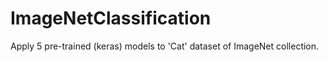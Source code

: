 # ImageNetClassification
Apply 5 pre-trained (keras) models to 'Cat' dataset of ImageNet collection.
